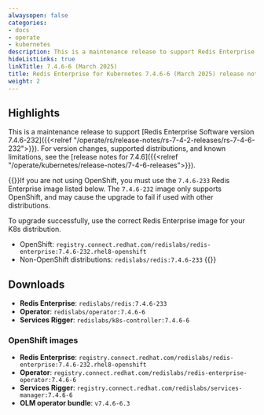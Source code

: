 ```yaml
---
alwaysopen: false
categories:
- docs
- operate
- kubernetes
description: This is a maintenance release to support Redis Enterprise Software version 7.4.6-233 (7.4.6-232 for OpenShift).
hideListLinks: true
linkTitle: 7.4.6-6 (March 2025)
title: Redis Enterprise for Kubernetes 7.4.6-6 (March 2025) release notes
weight: 2
---
```


## Highlights

This is a maintenance release to support [Redis Enterprise Software version 7.4.6-232]({{<relref "/operate/rs/release-notes/rs-7-4-2-releases/rs-7-4-6-232">}}). For version changes, supported distributions, and known limitations, see the [release notes for 7.4.6]({{<relref "/operate/kubernetes/release-notes/7-4-6-releases">}}).

{{<warning>}}If you are not using OpenShift, you must use the `7.4.6-233` Redis Enterprise image listed below. The `7.4.6-232` image only supports OpenShift, and may cause the upgrade to fail if used with other distributions.

To upgrade successfully, use the correct Redis Enterprise image for your K8s distribution.

- OpenShift: `registry.connect.redhat.com/redislabs/redis-enterprise:7.4.6-232.rhel8-openshift`
- Non-OpenShift distributions: `redislabs/redis:7.4.6-233`
{{</warning>}}

## Downloads

- **Redis Enterprise**: `redislabs/redis:7.4.6-233`
- **Operator**: `redislabs/operator:7.4.6-6`
- **Services Rigger**: `redislabs/k8s-controller:7.4.6-6`

### OpenShift images

- **Redis Enterprise**: `registry.connect.redhat.com/redislabs/redis-enterprise:7.4.6-232.rhel8-openshift`
- **Operator**: `registry.connect.redhat.com/redislabs/redis-enterprise-operator:7.4.6-6`
- **Services Rigger**: `registry.connect.redhat.com/redislabs/services-manager:7.4.6-6`
- **OLM operator bundle**: `v7.4.6-6.3`
